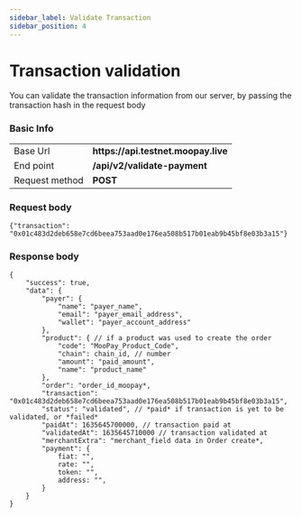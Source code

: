 ```yaml
---
sidebar_label: Validate Transaction
sidebar_position: 4
---
```


# Transaction validation
You can validate the transaction information from our server, by passing the transaction hash in the request body

### Basic Info
<table >
<tbody>
<tr><td>Base Url</td><td><strong>https://api.testnet.moopay.live</strong></td></tr>
<tr><td>End point</td><td><strong>/api/v2/validate-payment</strong></td></tr>
<tr><td>Request method</td><td><strong>POST</strong></td></tr>
</tbody>
</table>

### Request body
```
{"transaction": "0x01c483d2deb658e7cd6beea753aad0e176ea508b517b01eab9b45bf8e03b3a15"}
```

### Response body
```
{
    "success": true,
    "data": {
        "payer": {
            "name": "payer_name",
            "email": "payer_email_address",
            "wallet": "payer_account_address"
        },
        "product": { // if a product was used to create the order
            "code": "MooPay_Product_Code",
            "chain": chain_id, // number
            "amount": "paid_amount",
            "name": "product_name"
        },
        "order": "order_id_moopay*,
        "transaction": "0x01c483d2deb658e7cd6beea753aad0e176ea508b517b01eab9b45bf8e03b3a15",
        "status": "validated", // *paid* if transaction is yet to be validated, or *failed*
        "paidAt": 1635645700000, // transaction paid at
        "validatedAt": 1635645710000 // transaction validated at
        "merchantExtra": "merchant_field data in Order create*,
        "payment": {
            fiat: "",
            rate: "",
            token: "",
            address: "",
        }
    }
}
```